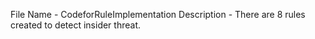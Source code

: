 File Name - CodeforRuleImplementation
Description - There are 8 rules created to detect insider threat.
